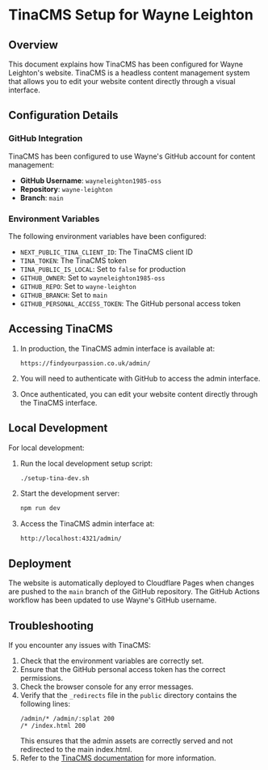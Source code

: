# TinaCMS Setup for Wayne Leighton

## Overview

This document explains how TinaCMS has been configured for Wayne Leighton's website. TinaCMS is a headless content management system that allows you to edit your website content directly through a visual interface.

## Configuration Details

### GitHub Integration

TinaCMS has been configured to use Wayne's GitHub account for content management:

- **GitHub Username**: `wayneleighton1985-oss`
- **Repository**: `wayne-leighton`
- **Branch**: `main`

### Environment Variables

The following environment variables have been configured:

- `NEXT_PUBLIC_TINA_CLIENT_ID`: The TinaCMS client ID
- `TINA_TOKEN`: The TinaCMS token
- `TINA_PUBLIC_IS_LOCAL`: Set to `false` for production
- `GITHUB_OWNER`: Set to `wayneleighton1985-oss`
- `GITHUB_REPO`: Set to `wayne-leighton`
- `GITHUB_BRANCH`: Set to `main`
- `GITHUB_PERSONAL_ACCESS_TOKEN`: The GitHub personal access token

## Accessing TinaCMS

1. In production, the TinaCMS admin interface is available at:
   ```
   https://findyourpassion.co.uk/admin/
   ```

2. You will need to authenticate with GitHub to access the admin interface.

3. Once authenticated, you can edit your website content directly through the TinaCMS interface.

## Local Development

For local development:

1. Run the local development setup script:
   ```bash
   ./setup-tina-dev.sh
   ```

2. Start the development server:
   ```bash
   npm run dev
   ```

3. Access the TinaCMS admin interface at:
   ```
   http://localhost:4321/admin/
   ```

## Deployment

The website is automatically deployed to Cloudflare Pages when changes are pushed to the `main` branch of the GitHub repository. The GitHub Actions workflow has been updated to use Wayne's GitHub username.

## Troubleshooting

If you encounter any issues with TinaCMS:

1. Check that the environment variables are correctly set.
2. Ensure that the GitHub personal access token has the correct permissions.
3. Check the browser console for any error messages.
4. Verify that the `_redirects` file in the `public` directory contains the following lines:
   ```
   /admin/* /admin/:splat 200
   /* /index.html 200
   ```
   This ensures that the admin assets are correctly served and not redirected to the main index.html.
5. Refer to the [TinaCMS documentation](https://tina.io/docs/) for more information.